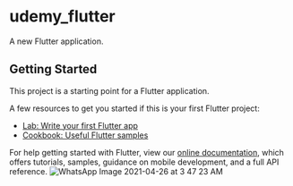 # udemy_flutter

A new Flutter application.

## Getting Started

This project is a starting point for a Flutter application.

A few resources to get you started if this is your first Flutter project:

- [Lab: Write your first Flutter app](https://flutter.dev/docs/get-started/codelab)
- [Cookbook: Useful Flutter samples](https://flutter.dev/docs/cookbook)

For help getting started with Flutter, view our
[online documentation](https://flutter.dev/docs), which offers tutorials,
samples, guidance on mobile development, and a full API reference.
![WhatsApp Image 2021-04-26 at 3 47 23 AM](https://user-images.githubusercontent.com/56593787/116015517-33ad9b80-a642-11eb-944c-7fc17541e776.jpeg)
